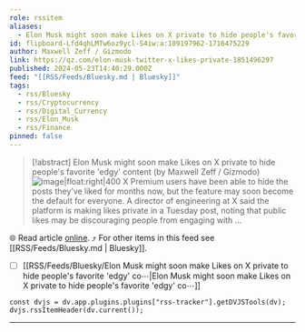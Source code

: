 ```yaml
---
role: rssitem
aliases:
  - Elon Musk might soon make Likes on X private to hide people's favorite 'edgy' content
id: flipboard-Lfd4qhLMTw6oz9ycl-S4iw:a:109197962-1716475229
author: Maxwell Zeff / Gizmodo
link: https://qz.com/elon-musk-twitter-x-likes-private-1851496297
published: 2024-05-23T14:40:29.000Z
feed: "[[RSS/Feeds/Bluesky.md | Bluesky]]"
tags:
  - rss/Bluesky
  - rss/Cryptocurrency
  - rss/Digital_Currency
  - rss/Elon_Musk
  - rss/Finance
pinned: false
---
```


> [!abstract] Elon Musk might soon make Likes on X private to hide people's favorite 'edgy' content (by Maxwell Zeff / Gizmodo)
> ![image|float:right|400](https://i.kinja-img.com/image/upload/c_fill,h_675,pg_1,q_80,w_1200/d0f0eb517862fbf31791896b080b14e1.jpg) X Premium users have been able to hide the posts they’ve liked for months now, but the feature may soon become the default for everyone. A director of engineering at X said the platform is making likes private in a Tuesday post, noting that public likes may be discouraging people from engaging with …

🌐 Read article [online](https://qz.com/elon-musk-twitter-x-likes-private-1851496297). ⤴ For other items in this feed see [[RSS/Feeds/Bluesky.md | Bluesky]].

- [ ] [[RSS/Feeds/Bluesky/Elon Musk might soon make Likes on X private to hide people's favorite 'edgy' co⋯|Elon Musk might soon make Likes on X private to hide people's favorite 'edgy' co⋯]]

~~~dataviewjs
const dvjs = dv.app.plugins.plugins["rss-tracker"].getDVJSTools(dv);
dvjs.rssItemHeader(dv.current());
~~~

- - -


